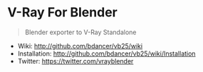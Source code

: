 V-Ray For Blender
=================

> Blender exporter to V-Ray Standalone

- Wiki: http://github.com/bdancer/vb25/wiki
- Installation: http://github.com/bdancer/vb25/wiki/Installation
- Twitter: https://twitter.com/vrayblender
